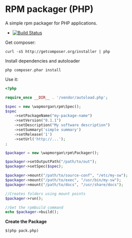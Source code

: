 RPM packager (PHP)
==================

A simple rpm packager for PHP applications.

* [![Build Status](https://travis-ci.org/wapmorgan/php-rpm-packager.svg)](https://travis-ci.org/wapmorgan/php-rpm-packager)

Get composer:

```
curl -sS http://getcomposer.org/installer | php
```

Install dependencies and autoloader

```
php composer.phar install
```

Use it:

```php
<?php

require_once __DIR__ . '/vendor/autoload.php';

$spec = new \wapmorgan\rpm\Spec();
$spec
    ->setPackageName("my-package-name")
    ->setVersion("0.1.1")
    ->setDescription("My software description")
    ->setSummary('simple summary')
    ->setRelease('1')
    ->setUrl('http://...');
;

$packager = new \wapmorgan\rpm\Packager();

$packager->setOutputPath("/path/to/out");
$packager->setSpec($spec);

$packager->mount("/path/to/source-conf", "/etc/my-sw");
$packager->mount("/path/to/exec", "/usr/bin/my-sw");
$packager->mount("/path/to/docs", "/usr/share/docs");

//Creates folders using mount points
$packager->run();

//Get the rpmbuild command
echo $packager->build();
```

**Create the Package**

```
$(php pack.php)
```
